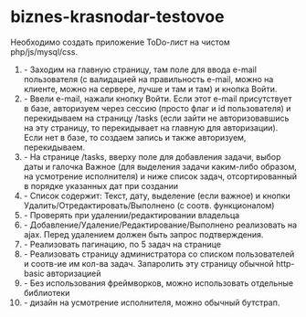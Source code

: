 # biznes-krasnodar-testovoe
Необходимо создать приложение ToDo-лист на чистом php/js/mysql/css.
<br>
<ol>
  <li>
  - Заходим на главную страницу, там поле для ввода e-mail пользователя (с
валидацией на правильность e-mail, можно на клиенте, можно на сервере,
лучше и там и там) и кнопка Войти.
  </li>
  <li>- Ввели e-mail, нажали кнопку Войти. Если этот e-mail присутствует в базе,
авторизуем через сессию (просто флаг и id пользователя) и перекидываем
на страницу /tasks (если зайти не авторизовавшись на эту страницу, то
перекидывает на главную для авторизации). Если нет в базе, то создаем
запись и также авторизуем, перекидываем.
  </li>
  <li>
    - На странице /tasks, вверху поле для добавления задачи, выбор даты и
галочка Важное (для выделения задачи каким-либо образом, на усмотрение
исполнителя) и ниже список задач, отсортированный в порядке указанных
дат при создании
  </li>
  <li>
    - Список содержит: Текст, дату, выделение (если важное) и кнопки
Удалить/Отредактировать/Выполнено (с соотв. функционалом)
  </li>
  <li>
    - Проверять при удалении/редактировании владельца
  </li>
  <li>
    - Добавление/Удаление/Редактирование/Выполнено реализовать на ajax.
Перед удалением должен быть запрос подтверждения.
  </li>
  <li>
    - Реализовать пагинацию, по 5 задач на странице
  </li>
  <li>
    - Реализовать страницу администратора со списком пользователей и
соотв-ие им кол-ва задач. Запаролить эту страницу обычной http-basic
авторизацией
  </li>
  <li>
    - Без использования фреймворков, можно использовать отдельные
библиотеки
  </li>
  <li>
  - дизайн на усмотрение исполнителя, можно обычный бутстрап.
  </lk>
</ol>
